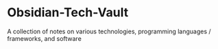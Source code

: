 # Obsidian-Tech-Vault
A collection of notes on various technologies, programming languages / frameworks, and software
